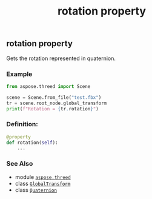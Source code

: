 ﻿---
title: rotation property
second_title: Aspose.3D for Python via .NET API References
description: 
type: docs
weight: 40
url: /aspose.threed/globaltransform/rotation/
is_root: false
---

## rotation property


Gets the rotation represented in quaternion.

### Example 


```python
from aspose.threed import Scene

scene = Scene.from_file("test.fbx")
tr = scene.root_node.global_transform
print(f"Rotation = {tr.rotation}")

```
### Definition:
```python
@property
def rotation(self):
    ...
```

### See Also
* module [`aspose.threed`](../../)
* class [`GlobalTransform`](/3d/python-net/aspose.threed/globaltransform)
* class [`Quaternion`](/3d/python-net/aspose.threed.utilities/quaternion)
